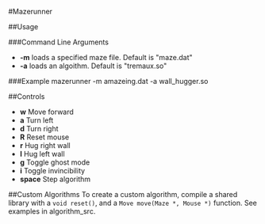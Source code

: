 #Mazerunner

##Usage

###Command Line Arguments
- **-m** loads a specified maze file.  Default is "maze.dat"
- **-a** loads an algoithm.  Default is "tremaux.so"

###Example
mazerunner -m amazeing.dat -a wall_hugger.so

##Controls
- **w** Move forward
- **a** Turn left
- **d** Turn right
- **R** Reset mouse 
- **r** Hug right wall
- **l** Hug left wall
- **g** Toggle ghost mode
- **i** Toggle invincibility
- **space** Step algorithm

##Custom Algorithms
To create a custom algorithm, compile a 
shared library with a `void reset()`,
and a `Move move(Maze *, Mouse *)` function.
See examples in algorithm_src.
